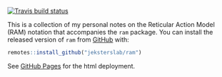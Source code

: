 [![Travis build status](https://travis-ci.com/jeksterslab/ram_notes.svg?branch=master)](https://travis-ci.com/jeksterslab/ram_notes)

This is a collection of my personal notes on the Reticular Action Model (RAM) notation
that accompanies the `ram` package. 
You can install the released version of `ram` from [GitHub](https://github.com/jeksterslab/ram) with:

```r
remotes::install_github("jeksterslab/ram")
```

See [GitHub Pages](https://jeksterslab.github.io/ram_notes/index.html)
for the html deployment.
